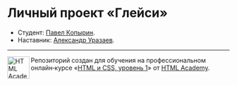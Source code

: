 # Личный проект «Глейси»

* Студент: [Павел Копырин](https://up.htmlacademy.ru/htmlcss/23/user/790877).
* Наставник: [Александр Уразаев](https://htmlacademy.ru/profile/urazaev).

---

<a href="https://htmlacademy.ru/intensive/htmlcss"><img align="left" width="50" height="50" alt="HTML Academy" src="https://up.htmlacademy.ru/static/img/intensive/htmlcss/logo-for-github-2.png"></a>

Репозиторий создан для обучения на профессиональном онлайн‑курсе «[HTML и CSS, уровень 1](https://htmlacademy.ru/intensive/htmlcss)» от [HTML Academy](https://htmlacademy.ru).
